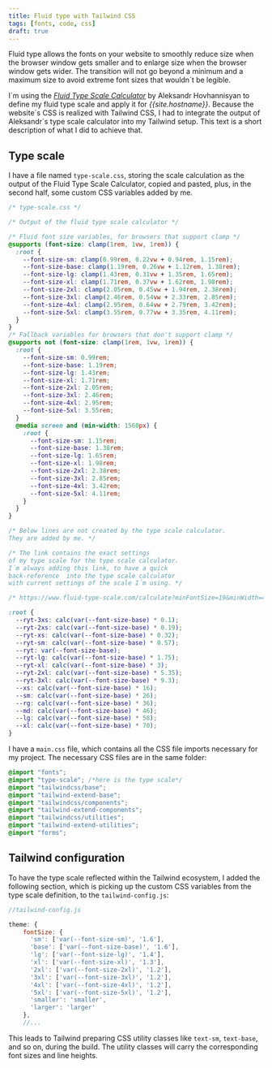 ```yaml
---
title: Fluid type with Tailwind CSS
tags: [fonts, code, css]
draft: true
---
```

Fluid type allows the fonts on your website to smoothly reduce size when the browser window gets smaller and to enlarge size when the browser window gets wider. The transition will not go beyond a minimum and a maximum size to avoid extreme font sizes that wouldn´t be legible.

I´m using the [<cite>Fluid Type Scale Calculator</cite>](https://www.fluid-type-scale.com) by Aleksandr Hovhannisyan to define my fluid type scale and apply it for *{{site.hostname}}*. Because the website´s CSS is realized with Tailwind CSS, I had to integrate the output of Aleksandr´s type scale calculator into my Tailwind setup. This text is a short description of what I did to achieve that.

## Type scale

I have a file named `type-scale.css`, storing the scale calculation as the output of the Fluid Type Scale Calculator, copied and pasted, plus, in the second half, some custom CSS variables added by me.

```css
/* type-scale.css */

/* Output of the fluid type scale calculator */

/* Fluid font size variables, for browsers that support clamp */
@supports (font-size: clamp(1rem, 1vw, 1rem)) {
  :root {
    --font-size-sm: clamp(0.99rem, 0.22vw + 0.94rem, 1.15rem);
    --font-size-base: clamp(1.19rem, 0.26vw + 1.12rem, 1.38rem);
    --font-size-lg: clamp(1.43rem, 0.31vw + 1.35rem, 1.65rem);
    --font-size-xl: clamp(1.71rem, 0.37vw + 1.62rem, 1.98rem);
    --font-size-2xl: clamp(2.05rem, 0.45vw + 1.94rem, 2.38rem);
    --font-size-3xl: clamp(2.46rem, 0.54vw + 2.33rem, 2.85rem);
    --font-size-4xl: clamp(2.95rem, 0.64vw + 2.79rem, 3.42rem);
    --font-size-5xl: clamp(3.55rem, 0.77vw + 3.35rem, 4.11rem);
  }
}
/* Fallback variables for browsers that don't support clamp */
@supports not (font-size: clamp(1rem, 1vw, 1rem)) {
  :root {
    --font-size-sm: 0.99rem;
    --font-size-base: 1.19rem;
    --font-size-lg: 1.43rem;
    --font-size-xl: 1.71rem;
    --font-size-2xl: 2.05rem;
    --font-size-3xl: 2.46rem;
    --font-size-4xl: 2.95rem;
    --font-size-5xl: 3.55rem;
  }
  @media screen and (min-width: 1560px) {
    :root {
      --font-size-sm: 1.15rem;
      --font-size-base: 1.38rem;
      --font-size-lg: 1.65rem;
      --font-size-xl: 1.98rem;
      --font-size-2xl: 2.38rem;
      --font-size-3xl: 2.85rem;
      --font-size-4xl: 3.42rem;
      --font-size-5xl: 4.11rem;
    }
  }
}

/* Below lines are not created by the type scale calculator.
They are added by me. */

/* The link contains the exact settings
of my type scale for the type scale calculator.
I´m always adding this link, to have a quick
back-reference  into the type scale calculator
with current settings of the scale I´m using. */

/* https://www.fluid-type-scale.com/calculate?minFontSize=19&minWidth=400&minRatio=1.2&maxFontSize=22&maxWidth=1560&maxRatio=1.2&steps=sm%2Cbase%2Clg%2Cxl%2C2xl%2C3xl%2C4xl%2C5xl&baseStep=base&prefix=font-size&decimals=2&includeFallbacks=on&useRems=on&remValue=16&previewFont=IBM+Plex+Mono*/

:root {
  --ryt-3xs: calc(var(--font-size-base) * 0.1);
  --ryt-2xs: calc(var(--font-size-base) * 0.19);
  --ryt-xs: calc(var(--font-size-base) * 0.32);
  --ryt-sm: calc(var(--font-size-base) * 0.57);
  --ryt: var(--font-size-base);
  --ryt-lg: calc(var(--font-size-base) * 1.75);
  --ryt-xl: calc(var(--font-size-base) * 3);
  --ryt-2xl: calc(var(--font-size-base) * 5.35);
  --ryt-3xl: calc(var(--font-size-base) * 9.3);
  --xs: calc(var(--font-size-base) * 16);
  --sm: calc(var(--font-size-base) * 26);
  --rg: calc(var(--font-size-base) * 36);
  --md: calc(var(--font-size-base) * 46);
  --lg: calc(var(--font-size-base) * 58);
  --xl: calc(var(--font-size-base) * 70);
}
```

I have a `main.css` file, which contains all the CSS file imports necessary for my project. The necessary CSS files are in the same folder:

```css
@import "fonts";
@import "type-scale"; /*here is the type scale*/
@import "tailwindcss/base";
@import "tailwind-extend-base";
@import "tailwindcss/components";
@import "tailwind-extend-components";
@import "tailwindcss/utilities";
@import "tailwind-extend-utilities";
@import "forms";
```



## Tailwind configuration

To have the type scale reflected within the Tailwind ecosystem, I added the following section, which is picking up the custom CSS variables from the type scale definition, to the `tailwind-config.js`:

```js
//tailwind-config.js

theme: {
	fontSize: {
	  'sm': ['var(--font-size-sm)', '1.6'],
	  'base': ['var(--font-size-base)', '1.6'],
	  'lg': ['var(--font-size-lg)', '1.4'],
	  'xl': ['var(--font-size-xl)', '1.3'],
	  '2xl': ['var(--font-size-2xl)', '1.2'],
	  '3xl': ['var(--font-size-3xl)', '1.2'],
	  '4xl': ['var(--font-size-4xl)', '1.2'],
	  '5xl': ['var(--font-size-5xl)', '1.2'],
	  'smaller': 'smaller',
	  'larger': 'larger'
	},
	//...
```

This leads to Tailwind preparing CSS utility classes like `text-sm`, `text-base`, and so on, during the build. The utility classes will carry the corresponding font sizes and line heights.
